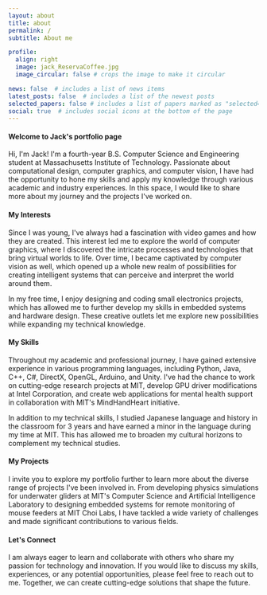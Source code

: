 ```yaml
---
layout: about
title: about
permalink: /
subtitle: About me

profile:
  align: right
  image: jack_ReservaCoffee.jpg
  image_circular: false # crops the image to make it circular

news: false  # includes a list of news items
latest_posts: false  # includes a list of the newest posts
selected_papers: false # includes a list of papers marked as "selected={true}"
social: true  # includes social icons at the bottom of the page
---
```


#### Welcome to Jack's portfolio page

Hi, I'm Jack! I'm a fourth-year B.S. Computer Science and Engineering student at Massachusetts Institute of Technology. Passionate about computational design, computer graphics, and computer vision, I have had the opportunity to hone my skills and apply my knowledge through various academic and industry experiences. In this space, I would like to share more about my journey and the projects I've worked on.

#### My Interests

Since I was young, I've always had a fascination with video games and how they are created. This interest led me to explore the world of computer graphics, where I discovered the intricate processes and technologies that bring virtual worlds to life. Over time, I became captivated by computer vision as well, which opened up a whole new realm of possibilities for creating intelligent systems that can perceive and interpret the world around them.

In my free time, I enjoy designing and coding small electronics projects, which has allowed me to further develop my skills in embedded systems and hardware design. These creative outlets let me explore new possibilities while expanding my technical knowledge.

#### My Skills

Throughout my academic and professional journey, I have gained extensive experience in various programming languages, including Python, Java, C++, C#, DirectX, OpenGL, Arduino, and Unity. I've had the chance to work on cutting-edge research projects at MIT, develop GPU driver modifications at Intel Corporation, and create web applications for mental health support in collaboration with MIT's MindHandHeart initiative.

In addition to my technical skills, I studied Japanese language and history in the classroom for 3 years and have earned a minor in the language during my time at MIT. This has allowed me to broaden my cultural horizons to complement my technical studies.

#### My Projects

I invite you to explore my portfolio further to learn more about the diverse range of projects I've been involved in. From developing physics simulations for underwater gliders at MIT's Computer Science and Artificial Intelligence Laboratory to designing embedded systems for remote monitoring of mouse feeders at MIT Choi Labs, I have tackled a wide variety of challenges and made significant contributions to various fields.

#### Let's Connect

I am always eager to learn and collaborate with others who share my passion for technology and innovation. If you would like to discuss my skills, experiences, or any potential opportunities, please feel free to reach out to me. Together, we can create cutting-edge solutions that shape the future.